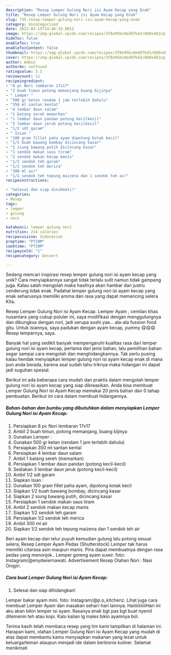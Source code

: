 ```yaml
---
description: "Resep Lemper Gulung Nori isi Ayam Kecap yang Enak"
title: "Resep Lemper Gulung Nori isi Ayam Kecap yang Enak"
slug: 735-resep-lemper-gulung-nori-isi-ayam-kecap-yang-enak
category: Uncategorized
date: 2022-03-15T14:46:19.801Z
image: https://img-global.cpcdn.com/recipes/3f8e95bc0ed97b43/680x482cq70/lemper-gulung-nori-isi-ayam-kecap-foto-resep-utama.jpg
hideToc: false
enableToc: true
enableTocContent: false
thumbnail: https://img-global.cpcdn.com/recipes/3f8e95bc0ed97b43/680x482cq70/lemper-gulung-nori-isi-ayam-kecap-foto-resep-utama.jpg
cover: https://img-global.cpcdn.com/recipes/3f8e95bc0ed97b43/680x482cq70/lemper-gulung-nori-isi-ayam-kecap-foto-resep-utama.jpg
author: Admin
authorAv: notfound
ratingvalue: 3.1
reviewcount: 11
recipeingredient:
- "8 pc Nori lembaran 17x17"
- "2 buah timun potong memanjang buang bijinya"
- " Lemper "
- "500 gr ketan rendam 1 jam terlebih dahulu"
- "350 ml santan kental"
- "4 lembar daun salam"
- "1 batang sereh memarkan"
- "1 lembar daun pandan potong kecilkecil"
- "3 lembar daun jeruk potong kecilkecil"
- "1/2 sdt garam"
- " Isian "
- "100 gram fillet paha ayam dipotong kotak kecil"
- "1/2 buah bawang bombay dicincang kasar"
- "2 siung bawang putih dicincang kasar"
- "1 sendok makan saus tiram"
- "2 sendok makan kecap manis"
- "1/2 sendok teh garam"
- "1/2 sendok teh merica"
- "300 ml air"
- "1/2 sendok teh tepung maizena dan 1 sendok teh air"
recipeinstructions:

- "Selesai dan siap dinikmati!"
categories:
- Resep
tags:
- lemper
- gulung
- nori

katakunci: lemper gulung nori 
nutrition: 214 calories
recipecuisine: Indonesian
preptime: "PT28M"
cooktime: "PT39M"
recipeyield: "1"
recipecategory: Dessert

---
```





Sedang mencari inspirasi resep lemper gulung nori isi ayam kecap yang unik? Cara menyiapkannya sangat tidak terlalu sulit namun tidak gampang juga. Kalau salah mengolah maka hasilnya akan hambar dan justru cenderung tidak enak. Padahal lemper gulung nori isi ayam kecap yang enak seharusnya memiliki aroma dan rasa yang dapat memancing selera Kita.





Resep Lemper Gulung Nori isi Ayam Kecap. Lemper Ayam , cemilan khas nusantara yang cukup poluler ini, saya modifikasi dengan menggulungnya dan dibungkus dengan nori, jadi serupa sushi yaa… ala-ala fussion food gitu. Untuk isiannya, saya padukan dengan ayam kecap, yummy 😋😋😋 Resep lempernya, saya.

Banyak hal yang sedikit banyak mempengaruhi kualitas rasa dari lemper gulung nori isi ayam kecap, pertama dari jenis bahan, lalu pemilihan bahan segar sampai cara mengolah dan menghidangkannya. Tak perlu pusing kalau hendak menyiapkan lemper gulung nori isi ayam kecap enak di mana pun anda berada, karena asal sudah tahu triknya maka hidangan ini dapat jadi suguhan spesial.






Berikut ini ada beberapa cara mudah dan praktis dalam mengolah lemper gulung nori isi ayam kecap yang siap dikreasikan. Anda bisa membuat Lemper Gulung Nori isi Ayam Kecap memakai 20 jenis bahan dan 0 tahap pembuatan. Berikut ini cara dalam membuat hidangannya.

<!--inarticleads1-->

##### Bahan-bahan dan bumbu yang dibutuhkan dalam menyiapkan Lemper Gulung Nori isi Ayam Kecap:

1. Persiapkan 8 pc Nori lembaran 17x17
1. Ambil 2 buah timun, potong memanjang, buang bijinya
1. Gunakan  Lemper :
1. Gunakan 500 gr ketan (rendam 1 jam terlebih dahulu)
1. Persiapkan 350 ml santan kental
1. Persiapkan 4 lembar daun salam
1. Ambil 1 batang sereh (memarkan)
1. Persiapkan 1 lembar daun pandan (potong kecil-kecil)
1. Sediakan 3 lembar daun jeruk (potong kecil-kecil)
1. Ambil 1/2 sdt garam
1. Siapkan  Isian :
1. Gunakan 100 gram fillet paha ayam, dipotong kotak kecil
1. Siapkan 1/2 buah bawang bombay, dicincang kasar
1. Siapkan 2 siung bawang putih, dicincang kasar
1. Persiapkan 1 sendok makan saus tiram
1. Ambil 2 sendok makan kecap manis
1. Siapkan 1/2 sendok teh garam
1. Persiapkan 1/2 sendok teh merica
1. Ambil 300 ml air
1. Siapkan 1/2 sendok teh tepung maizena dan 1 sendok teh air


Beri ayam kecap dan telur puyuh kemudian gulung lalu potong sesuai selera; Resep Lemper Ayam Pedas (Shutterstock) Lemper tak harus memiliki citarasa asin maupun manis. Pins dapat membuatnya dengan rasa pedas yang menonjok.. Lemper goreng ayam suwir. foto: Instagram/@enydwiernawati. Advertisement Resep Olahan Nori : Nasi Onigiri. 

<!--inarticleads2-->

##### Cara buat Lemper Gulung Nori isi Ayam Kecap:


1. Selesai dan siap dihidangkan!

Lemper bakar ayam mini. foto: Instagram/@p.o_kitchenz. Lihat juga cara membuat Lemper Ayam dan masakan sehari-hari lainnya. HaiiiiiiiiiiiiHari ini aku akan bikin lemper isi ayam. Rasanya enak bgt pas bgt buat nyemil ditemenin teh atau kopi. Kalo kalian lg males bikin ayamnya bol. 

Terima kasih telah membaca resep yang tim kami tampilkan di halaman ini. Harapan kami, olahan Lemper Gulung Nori isi Ayam Kecap yang mudah di atas dapat membantu kamu menyiapkan makanan yang lezat untuk keluarga/teman ataupun menjadi ide dalam berbisnis kuliner. Selamat menikmati
